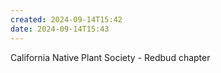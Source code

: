 ```yaml
---
created: 2024-09-14T15:42
date: 2024-09-14T15:43
---
```

California Native Plant Society - Redbud chapter


